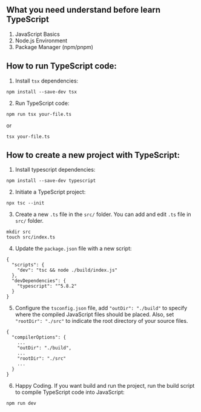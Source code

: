 ## What you need understand before learn TypeScript

1. JavaScript Basics
2. Node.js Environment
3. Package Manager (npm/pnpm)

## How to run TypeScript code:

1. Install `tsx` dependencies:

```
npm install --save-dev tsx
```

2. Run TypeScript code:

```
npm run tsx your-file.ts
```

or

```
tsx your-file.ts
```

## How to create a new project with TypeScript:

1. Install typescript dependencies:

```
npm install --save-dev typescript
```

2. Initiate a TypeScript project:

```
npx tsc --init
```

3. Create a new `.ts` file in the `src/` folder. You can add and edit `.ts` file in `src/` folder.

```
mkdir src
touch src/index.ts
```

4. Update the `package.json` file with a new script:

```
{
  "scripts": {
    "dev": "tsc && node ./build/index.js"
  },
  "devDependencies": {
    "typescript": "^5.8.2"
  }
}
```

5. Configure the `tsconfig.json` file, add `"outDir": "./build"` to specify where the compiled JavaScript files should be placed. Also, set `"rootDir": "./src"` to indicate the root directory of your source files.

```
{
  "compilerOptions": {
    ...
    "outDir": "./build",
    ...
    "rootDir": "./src"
    ...
  }
}
```

6. Happy Coding. If you want build and run the project, run the build script to compile TypeScript code into JavaScript:

```
npm run dev
```

